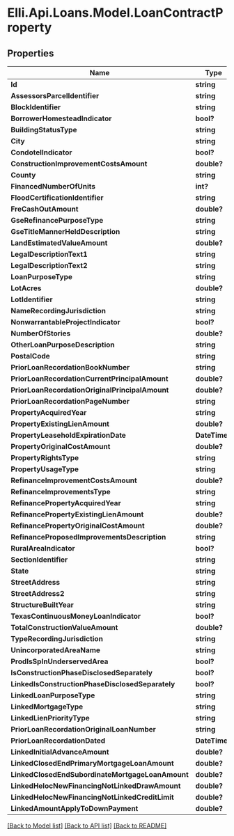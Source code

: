 # Elli.Api.Loans.Model.LoanContractProperty
## Properties

Name | Type | Description | Notes
------------ | ------------- | ------------- | -------------
**Id** | **string** |  | [optional] 
**AssessorsParcelIdentifier** | **string** |  | [optional] 
**BlockIdentifier** | **string** |  | [optional] 
**BorrowerHomesteadIndicator** | **bool?** |  | [optional] 
**BuildingStatusType** | **string** |  | [optional] 
**City** | **string** |  | [optional] 
**CondotelIndicator** | **bool?** |  | [optional] 
**ConstructionImprovementCostsAmount** | **double?** |  | [optional] 
**County** | **string** |  | [optional] 
**FinancedNumberOfUnits** | **int?** |  | [optional] 
**FloodCertificationIdentifier** | **string** |  | [optional] 
**FreCashOutAmount** | **double?** |  | [optional] 
**GseRefinancePurposeType** | **string** |  | [optional] 
**GseTitleMannerHeldDescription** | **string** |  | [optional] 
**LandEstimatedValueAmount** | **double?** |  | [optional] 
**LegalDescriptionText1** | **string** |  | [optional] 
**LegalDescriptionText2** | **string** |  | [optional] 
**LoanPurposeType** | **string** |  | [optional] 
**LotAcres** | **double?** |  | [optional] 
**LotIdentifier** | **string** |  | [optional] 
**NameRecordingJurisdiction** | **string** |  | [optional] 
**NonwarrantableProjectIndicator** | **bool?** |  | [optional] 
**NumberOfStories** | **double?** |  | [optional] 
**OtherLoanPurposeDescription** | **string** |  | [optional] 
**PostalCode** | **string** |  | [optional] 
**PriorLoanRecordationBookNumber** | **string** |  | [optional] 
**PriorLoanRecordationCurrentPrincipalAmount** | **double?** |  | [optional] 
**PriorLoanRecordationOriginalPrincipalAmount** | **double?** |  | [optional] 
**PriorLoanRecordationPageNumber** | **string** |  | [optional] 
**PropertyAcquiredYear** | **string** |  | [optional] 
**PropertyExistingLienAmount** | **double?** |  | [optional] 
**PropertyLeaseholdExpirationDate** | **DateTime?** |  | [optional] 
**PropertyOriginalCostAmount** | **double?** |  | [optional] 
**PropertyRightsType** | **string** |  | [optional] 
**PropertyUsageType** | **string** |  | [optional] 
**RefinanceImprovementCostsAmount** | **double?** |  | [optional] 
**RefinanceImprovementsType** | **string** |  | [optional] 
**RefinancePropertyAcquiredYear** | **string** |  | [optional] 
**RefinancePropertyExistingLienAmount** | **double?** |  | [optional] 
**RefinancePropertyOriginalCostAmount** | **double?** |  | [optional] 
**RefinanceProposedImprovementsDescription** | **string** |  | [optional] 
**RuralAreaIndicator** | **bool?** |  | [optional] 
**SectionIdentifier** | **string** |  | [optional] 
**State** | **string** |  | [optional] 
**StreetAddress** | **string** |  | [optional] 
**StreetAddress2** | **string** |  | [optional] 
**StructureBuiltYear** | **string** |  | [optional] 
**TexasContinuousMoneyLoanIndicator** | **bool?** |  | [optional] 
**TotalConstructionValueAmount** | **double?** |  | [optional] 
**TypeRecordingJurisdiction** | **string** |  | [optional] 
**UnincorporatedAreaName** | **string** |  | [optional] 
**ProdIsSpInUnderservedArea** | **bool?** |  | [optional] 
**IsConstructionPhaseDisclosedSeparately** | **bool?** |  | [optional] 
**LinkedIsConstructionPhaseDisclosedSeparately** | **bool?** |  | [optional] 
**LinkedLoanPurposeType** | **string** |  | [optional] 
**LinkedMortgageType** | **string** |  | [optional] 
**LinkedLienPriorityType** | **string** |  | [optional] 
**PriorLoanRecordationOriginalLoanNumber** | **string** |  | [optional] 
**PriorLoanRecordationDated** | **DateTime?** |  | [optional] 
**LinkedInitialAdvanceAmount** | **double?** |  | [optional] 
**LinkedClosedEndPrimaryMortgageLoanAmount** | **double?** |  | [optional] 
**LinkedClosedEndSubordinateMortgageLoanAmount** | **double?** |  | [optional] 
**LinkedHelocNewFinancingNotLinkedDrawAmount** | **double?** |  | [optional] 
**LinkedHelocNewFinancingNotLinkedCreditLimit** | **double?** |  | [optional] 
**LinkedAmountApplyToDownPayment** | **double?** |  | [optional] 

[[Back to Model list]](../README.md#documentation-for-models) [[Back to API list]](../README.md#documentation-for-api-endpoints) [[Back to README]](../README.md)

